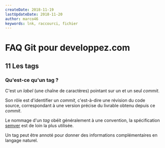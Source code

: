 ```yaml
---
createDate: 2018-11-19
lastUpdateDate: 2018-11-20
author: marco46
keywords: lnk, raccourci, fichier
---
```


# FAQ Git pour developpez.com

## 11 Les tags

### Qu'est-ce qu'un tag ?

C'est un *label* (une chaîne de caractères) pointant sur un et un seul *commit*.

Son rôle est d'identifier un *commit*, c'est-à-dire une révision du code source, correspondant à une version précise du livrable obtenu depuis ce *commit*.

Le nommage d'un *tag* obéit généralement à une convention, la spécification [semver](https://semver.org/) est de loin la plus utilisée.

Un tag peut être annoté pour donner des informations complémentaires en langage naturel.
